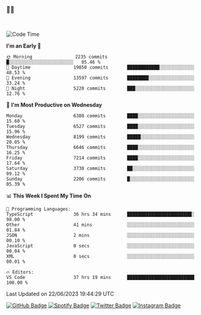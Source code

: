 ### 🤙🍺

<!-- <a href="https://github-readme-stats.vercel.app/api?username=hzak2xx&count_private=true&show_icons=true&theme=dracula">
  <img align="center" src="https://github-readme-stats.vercel.app/api?username=hzak2xx&count_private=true&show_icons=true&theme=dracula" />
</a>
</br> -->
</br>

<!--START_SECTION:waka-->
![Code Time](http://img.shields.io/badge/Code%20Time-2%2C563%20hrs%2030%20mins-blue)

**I'm an Early 🐤** 

```text
🌞 Morning                2235 commits        █░░░░░░░░░░░░░░░░░░░░░░░░   05.46 % 
🌆 Daytime                19850 commits       ████████████░░░░░░░░░░░░░   48.53 % 
🌃 Evening                13597 commits       ████████░░░░░░░░░░░░░░░░░   33.24 % 
🌙 Night                  5220 commits        ███░░░░░░░░░░░░░░░░░░░░░░   12.76 % 
```
📅 **I'm Most Productive on Wednesday** 

```text
Monday                   6380 commits        ████░░░░░░░░░░░░░░░░░░░░░   15.60 % 
Tuesday                  6527 commits        ████░░░░░░░░░░░░░░░░░░░░░   15.96 % 
Wednesday                8199 commits        █████░░░░░░░░░░░░░░░░░░░░   20.05 % 
Thursday                 6646 commits        ████░░░░░░░░░░░░░░░░░░░░░   16.25 % 
Friday                   7214 commits        ████░░░░░░░░░░░░░░░░░░░░░   17.64 % 
Saturday                 3730 commits        ██░░░░░░░░░░░░░░░░░░░░░░░   09.12 % 
Sunday                   2206 commits        █░░░░░░░░░░░░░░░░░░░░░░░░   05.39 % 
```


📊 **This Week I Spent My Time On** 

```text
💬 Programming Languages: 
TypeScript               36 hrs 34 mins      ████████████████████████░   98.00 % 
Other                    41 mins             ░░░░░░░░░░░░░░░░░░░░░░░░░   01.84 % 
JSON                     2 mins              ░░░░░░░░░░░░░░░░░░░░░░░░░   00.10 % 
JavaScript               0 secs              ░░░░░░░░░░░░░░░░░░░░░░░░░   00.04 % 
XML                      0 secs              ░░░░░░░░░░░░░░░░░░░░░░░░░   00.01 % 

🔥 Editors: 
VS Code                  37 hrs 19 mins      █████████████████████████   100.00 % 
```


 Last Updated on 22/06/2023 19:44:29 UTC
<!--END_SECTION:waka-->

[![GitHub Badge](https://img.shields.io/badge/GitHub-100000?style=for-the-badge&logo=github&logoColor=white)](https://github.com/hzak2xx)
[![Spotify Badge](https://img.shields.io/badge/Spotify-1ED760?&style=for-the-badge&logo=spotify&logoColor=white)](https://open.spotify.com/user/uf90s6sbbh75a1mt44clkhkvf)
[![Twitter Badge](https://img.shields.io/badge/Twitter-1DA1F2?style=for-the-badge&logo=twitter&logoColor=white)](https://twitter.com/hzak2xx)
[![Instagram Badge](https://img.shields.io/badge/Instagram-E4405F?style=for-the-badge&logo=instagram&logoColor=white)](https://www.instagram.com/hzak2xx/)
